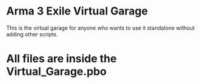 # Arma 3 Exile Virtual Garage
This is the virtual garage for anyone who wants to use it standalone without adding other scripts.
# All files are inside the Virtual_Garage.pbo
